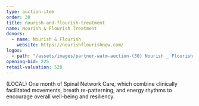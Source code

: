 ```yaml
---
type: auction-item
order: 30
title: nourish-and-flourish-treatment
name: Nourish & Flourish Treatment
donors:
  - name: Nourish & Flourish
    website: https://nourishflourishnow.com/
logos:
  - path: "/assets/images/partner-watm-auction-(30) Nourish _ Flourish.png"
opening-bid: 225
retail-valuation: 520
---
```


(LOCAL) One month of Spinal Network Care, which combine clinically facilitated movements, breath re-patterning, and energy rhythms to encourage overall well-being and resiliency.
